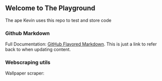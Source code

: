 ## Welcome to The Playground

The ape Kevin uses this repo to test and store code

### Github Markdown

Full Documentation:  [GitHub Flavored Markdown](https://guides.github.com/features/mastering-markdown/).
This is just a link to refer back to when updating content.

### Webscraping utils

Wallpaper scraper: []()
